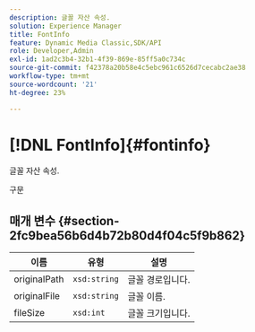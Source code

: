 ```yaml
---
description: 글꼴 자산 속성.
solution: Experience Manager
title: FontInfo
feature: Dynamic Media Classic,SDK/API
role: Developer,Admin
exl-id: 1ad2c3b4-32b1-4f39-869e-85ff5a0c734c
source-git-commit: f42378a20b58e4c5ebc961c6526d7cecabc2ae38
workflow-type: tm+mt
source-wordcount: '21'
ht-degree: 23%

---
```


# [!DNL FontInfo]{#fontinfo}

글꼴 자산 속성.

구문

## 매개 변수 {#section-2fc9bea56b6d4b72b80d4f04c5f9b862}

| 이름 | 유형 | 설명 |
|---|---|---|
| originalPath | `xsd:string` | 글꼴 경로입니다. |
| originalFile | `xsd:string` | 글꼴 이름. |
| fileSize | `xsd:int` | 글꼴 크기입니다. |
